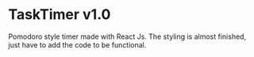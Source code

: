 # TaskTimer v1.0

Pomodoro style timer made with React Js.
The styling is almost finished, just have to add the code to be functional.
